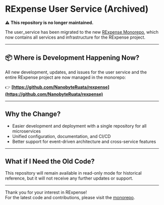 # RExpense User Service (Archived)

⚠️ **This repository is no longer maintained.**

The user_service has been migrated to the new [RExpense Monorepo](https://github.com/NanobyteRuata/rexpense), which now contains all services and infrastructure for the RExpense project.

---

## 📦 Where is Development Happening Now?

All new development, updates, and issues for the user service and the entire RExpense project are now managed in the monorepo:

👉 **[https://github.com/NanobyteRuata/rexpense](https://github.com/NanobyteRuata/rexpense)**

---

## Why the Change?

- Easier development and deployment with a single repository for all microservices
- Unified configuration, documentation, and CI/CD
- Better support for event-driven architecture and cross-service features

---

## What if I Need the Old Code?

This repository will remain available in read-only mode for historical reference, but it will not receive any further updates or support.

---

Thank you for your interest in RExpense!  
For the latest code and contributions, please visit the [monorepo](https://github.com/NanobyteRuata/rexpense).
